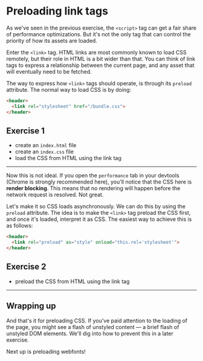 # Preloading link tags

As we've seen in the previous exercise, the `<script>` tag can get a fair share
of performance optimizations. But it's not the only tag that can control the
priority of how its assets are loaded.

Enter the `<link>` tag. HTML links are most commonly known to load CSS
remotely, but their role in HTML is a bit wider than that. You can think of
link tags to express a relationship between the current page, and any asset
that will eventually need to be fetched.

The way to express how `<link>` tags should operate, is through its `preload`
attribute. The normal way to load CSS is by doing:

```html
<header>
  <link rel="stylesheet" href="/bundle.css">
</header>
```

## Exercise 1
- create an `index.html` file
- create an `index.css` file
- load the CSS from HTML using the link tag

---

Now this is not ideal. If you open the `performance` tab in your devtools
(Chrome is strongly recommended here), you'll notice that the CSS here is
__render blocking__. This means that no rendering will happen before the
network request is resolved. Not great.

Let's make it so CSS loads asynchronously. We can do this by using the
`preload` attribute. The idea is to make the `<link>` tag preload the CSS
first, and once it's loaded, interpret it as CSS. The easiest way to achieve
this is as follows:

```html
<header>
  <link rel="preload" as="style" onload="this.rel='stylesheet'">
</header>
```

## Exercise 2
- preload the CSS from HTML using the link tag

---

## Wrapping up
And that's it for preloading CSS. If you've paid attention to the loading of
the page, you might see a flash of unstyled content — a brief flash of unstyled
DOM elements. We'll dig into how to prevent this in a later exercise.

Next up is preloading webfonts!
